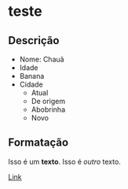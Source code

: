 # teste

## Descrição

- Nome: Chauã
- Idade
- Banana
- Cidade
    - Atual
    - De origem
    - Abobrinha    
    - Novo

## Formatação

Isso é um **texto**. Isso é *outro* texto.

[Link](www.google.com)
